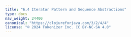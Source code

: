 ```yaml
---
title: "6.4 Iterator Pattern and Sequence Abstractions"
type: docs
nav_weight: 24400
canonical: "https://clojureforjava.com/3/2/4/4"
license: "© 2024 Tokenizer Inc. CC BY-NC-SA 4.0"
---
```

